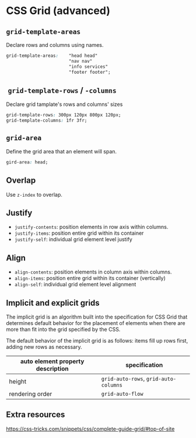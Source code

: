 # CSS Grid (advanced)

## `grid-template-areas`
Declare rows and columns using names.
```css
grid-template-areas:    "head head"
                        "nav nav" 
                        "info services"
                        "footer footer";
```

##  `grid-template-rows` / `-columns`
Declare grid tamplate's rows and columns' sizes
```css
grid-template-rows: 300px 120px 800px 120px;
grid-template-columns: 1fr 3fr; 
```

## `grid-area`
Define the grid area that an element will span.
```css
gird-area: head;
```

## Overlap
Use `z-index` to overlap.

## Justify
- `justify-contents`: position elements in row axis within columns.
- `justify-items`: position entire grid within its container
- `justify-self`: individual grid element level justify

## Align
- `align-contents`: position elements in column axis within columns.
- `align-items`: position entire grid within its container (vertically)
- `align-self`: individual grid element level alignment

## Implicit and explicit grids
The implicit grid is an algorithm built into the specification for CSS Grid that determines default behavior for the placement of elements when there are more than fit into the grid specified by the CSS.

The default behavior of the implicit grid is as follows: items fill up rows first, adding new rows as necessary.

| auto element property description | specification |
| --------------------- | ------------- |
| height | `grid-auto-rows`, `grid-auto-columns` |
| rendering order | `grid-auto-flow` |

## Extra resources
https://css-tricks.com/snippets/css/complete-guide-grid/#top-of-site

